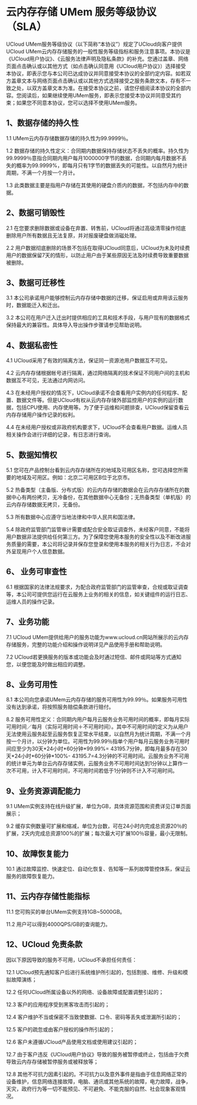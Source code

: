 

# 云内存存储 UMem 服务等级协议（SLA）

UCloud UMem服务等级协议（以下简称“本协议”）规定了UCloud向客户提供UCloud
UMem云内存存储服务的一般性服务等级指标和服务注意事项。本协议是《UCloud用户协议》、《云服务法律声明及隐私条款》的补充。您通过盖章、网络页面点击确认或以其他方式（如点击确认同意用《UCloud用户协议》）选择接受本协议，即表示您与本公司已达成协议并同意接受本协议的全部约定内容。如若双方盖章文本与网络页面点击确认或以其他方式选择接受之服务条款文本，存有不一致之处，以双方盖章文本为准。在接受本协议之前，请您仔细阅读本协议的全部内容。您阅读后，如果继续使用UMem服务，即表示您接受本协议并同意受其约束；如果您不同意本协议，您可以选择不使用UMem服务。

## 1、数据存储的持久性

1.1 UMem云内存存储数据存储的持久性为99.9999％。

1.2
数据存储的持久性定义：合同期内数据保持存储状态不丢失的概率。持久性为99.9999％意指合同期内用户每月1000000字节的数据，合同期内每月数据不丢失的概率为99.9999%，即每月只有1字节的数据丢失的可能性。以自然月为统计周期，不满一个月按一个月计。

1.3 此类数据主要是指用户存储在其使用的硬盘介质内的数据，不包括内存中的数据。

## 2、数据可销毁性

2.1 在您要求删除数据或设备在弃置、转售前，UCloud将通过高级清零操作彻底删除用户所有数据且无法复原，并对报废硬盘做消磁处理。

2.2
用户数据彻底删除的场景不包括在取得UCloud同意后，UCloud为未及时续费用户的数据保留7天的情形，以防止用户由于某些原因无法及时续费导致重要数据被删除。

## 3、数据可迁移性

3.1 本公司承诺用户能够控制云内存存储中数据的迁移，保证启用或弃用该云服务时，数据能迁入和迁出。

3.2 本公司在用户迁入迁出时提供相应的工具和技术手段，与用户现有的数据格式保持最大的兼容性。具体导入导出操作步骤请参见帮助说明。

## 4、数据私密性

4.1 UCloud采用了有效的隔离方法，保证同一资源池用户数据互不可见。

4.2 云内存存储根据帐号进行隔离，通过网络隔离的技术保证不同用户间的主机和数据互不可见，无法通过内网访问。

4.3
在未经用户授权的情况下，UCloud承诺不会查看用户实例内的任何程序、配置、数据文件等。但是UCloud有权从云内存存储外部监控用户的实例的运行数据，包括CPU使用、内存使用等。为了便于运维和问题排查，UCloud保留查看云内存存储用户操作记录的权利。

4.4 在未经用户授权或非政府机构要求下，UCloud不会查看用户数据。运维人员相关操作会进行详细的记录，有日志进行查询。

## 5、数据知情权

5.1 您可在产品控制台看到云内存存储所在的地域及可用区名称，您可选择您所需要的地域及可用区。例如：北京二可用区B位于北京市。

5.2
热备类型（主备版、分布式版）的云内存存储的数据会在云内存存储所在的数据中心有两份拷贝，无冷备份，在其他数据中心无备份；无热备类型（单机版）的云内存存储数据无拷贝，无备份。

5.3 所有数据中心应遵守当地法律和中华人民共和国法律。

5.4
除政府监管部门监管审计需要或配合安全取证调查外，未经客户同意，不能将用户数据非法提供给任何第三方。为了保障您使用本服务的安全性以及不断改进服务质量的需要，本公司将记录并保存您登录和使用本服务的相关行为日志，不会对外呈现用户个人信息数据。

## 6、 业务可审查性

6.1
根据国家的法律法规要求，为配合政府监管部门的监管审查，合规或取证调查等，本公司可提供您运行在云服务上业务的相关的信息，如关键组件的运行日志、运维人员的操作记录。

## 7、业务功能

7.1 UCloud
UMem提供给用户的服务功能为www.ucloud.cn网站所展示的云内存存储服务，完整的功能介绍和操作说明详见产品使用手册和帮助说明。

7.2 UCloud若更换服务的版本或功能会及时通过短信、邮件或网站等方式通知您，以便您能及时做出相应的调整。

## 8、业务可用性

8.1 本公司向您承诺UMem云内存存储的服务可用性为99.99％。如果服务可用性没有达到承诺，将按照服务赔偿条款进行赔付。

8.2
服务可用性定义：合同期内用户每月云服务业务可用时间的概率，即每月实际可用时间／每月（实际可用时间＋不可用时间）。其中不可用时间的定义为从用户无法使用云服务起至云服务恢复正常水平结束，以自然月为统计周期，不满一个月按一个月计，以分钟为单位。可用性为99.99％指单个用户每月云服务业务可用时间应至少为30天\*24小时\*60分钟\*99.99%=
43195.7分钟，即每月最多存在30天\*24小时\*60分钟\*100%-
43195.7=4.3分钟的不可用时间。云服务业务不可用的统计单元为单台云内存存储实例，云服务业务不可用时间达到1分钟以上算作一次不可用，计入不可用时间，不可用时间若低于1分钟则不计入不可用时间。

## 9、业务资源调配能力

9.1 UMem实例支持在线升级扩展，单位为GB，具体资源范围和资费详见订单页面展示；

9.2
缓存实例数量可扩展和缩减，单位为台数，可在24小时内完成总资源20％的扩展，2天内完成总资源100%的扩展；每次最大可扩展100％容量，最小无限制。

## 10、故障恢复能力

10.1 通过故障监控、快速定位、自动化恢复、告知等一系列故障管控体系，保证云服务的故障恢复能力。

## 11、云内存存储性能指标

11.1 您可购买的单台UMem实例支持1GB\~5000GB。

11.2 用户可以得到4000QPS/GB的查询能力。

## 12、UCloud 免责条款

因以下原因导致的服务不可用，UCloud不承担任何责任：

12.1 UCloud预先通知客户后进行系统维护所引起的，包括割接、维修、升级和模拟故障演练；

12.2 任何UCloud所属设备以外的网络、设备故障或配置调整引起的；

12.3 客户的应用程序受到黑客攻击而引起的；

12.4 客户维护不当或保密不当致使数据、口令、密码等丢失或泄漏所引起的；

12.5 客户的疏忽或由客户授权的操作所引起的；

12.6 客户未遵循UCloud产品使用文档或使用建议引起的；

12.7 由于客户违反《UCloud用户协议》导致的服务被暂停或终止，包括由于欠费导致云内存存储被暂停服务或被释放等；

12.8
其他不可抗力因素引起的。不可抗力以及意外事件是指由于信息网络正常的设备维护，信息网络连接故障，电脑、通讯或其他系统的故障，电力故障，战争，天灾，政府行为等一切不能预见、不可避免、不能克服的自然、社会现象客观情况。

